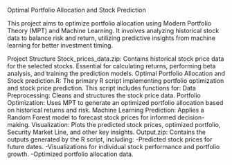 Optimal Portfolio Allocation and Stock Prediction

This project aims to optimize portfolio allocation using Modern Portfolio Theory (MPT) and Machine Learning. It involves analyzing historical stock data to balance risk and return, utilizing predictive insights from machine learning for better investment timing. 

Project Structure
Stock_prices_data.zip: Contains historical stock price data for the selected stocks. Essential for calculating returns, performing beta analysis, and training the prediction models.
Optimal Portfolio Allocation and Stock prediction.R: The primary R script implementing portfolio optimization and stock price prediction. This script includes functions for:
Data Preprocessing: Cleans and structures the stock price data.
Portfolio Optimization: Uses MPT to generate an optimized portfolio allocation based on historical returns and risk.
Machine Learning Prediction: Applies a Random Forest model to forecast stock prices for informed decision-making.
Visualization: Plots the predicted stock prices, optimized portfolio, Security Market Line, and other key insights.
Output.zip: Contains the outputs generated by the R script, including:
-Predicted stock prices for future dates.
-Visualizations for individual stock performance and portfolio growth.
-Optimized portfolio allocation data.
